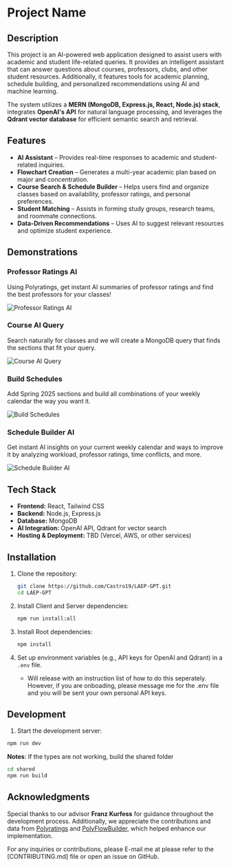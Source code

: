 # Project Name

## Description

This project is an AI-powered web application designed to assist users with academic and student life-related queries. It provides an intelligent assistant that can answer questions about courses, professors, clubs, and other student resources. Additionally, it features tools for academic planning, schedule building, and personalized recommendations using AI and machine learning.

The system utilizes a **MERN (MongoDB, Express.js, React, Node.js) stack**, integrates **OpenAI's API** for natural language processing, and leverages the **Qdrant vector database** for efficient semantic search and retrieval.

## Features

- **AI Assistant** – Provides real-time responses to academic and student-related inquiries.
- **Flowchart Creation** – Generates a multi-year academic plan based on major and concentration.
- **Course Search & Schedule Builder** – Helps users find and organize classes based on availability, professor ratings, and personal preferences.
- **Student Matching** – Assists in forming study groups, research teams, and roommate connections.
- **Data-Driven Recommendations** – Uses AI to suggest relevant resources and optimize student experience.

## Demonstrations

### Professor Ratings AI

Using Polyratings, get instant AI summaries of professor ratings and find the best professors for your classes!

![Professor Ratings AI](https://giphy.com/embed/SFSTMMjn0Mx7NCuzWu)

### Course AI Query

Search naturally for classes and we will create a MongoDB query that finds the sections that fit your query.

![Course AI Query](https://giphy.com/embed/GevViQDkax5TKTgRUc)

### Build Schedules

Add Spring 2025 sections and build all combinations of your weekly calendar the way you want it.

![Build Schedules](https://giphy.com/embed/PqUQ3Qbfeb6ZRjU4zn)

### Schedule Builder AI

Get instant AI insights on your current weekly calendar and ways to improve it by analyzing workload, professor ratings, time conflicts, and more.

![Schedule Builder AI](https://giphy.com/embed/1oDkNJu0oehVTAubbo)

## Tech Stack

- **Frontend:** React, Tailwind CSS
- **Backend:** Node.js, Express.js
- **Database:** MongoDB
- **AI Integration:** OpenAI API, Qdrant for vector search
- **Hosting & Deployment:** TBD (Vercel, AWS, or other services)

## Installation

1. Clone the repository:

   ```sh
   git clone https://github.com/Castro19/LAEP-GPT.git
   cd LAEP-GPT
   ```

2. Install Client and Server dependencies:
   ```sh
   npm run install:all
   ```
3. Install Root dependencies:
   ```sh
   npm install
   ```
4. Set up environment variables (e.g., API keys for OpenAI and Qdrant) in a `.env` file.

   - Will release with an instruction list of how to do this seperately. However, if you are onboading, please message me for the .env file and you will be sent your own personal API keys.

## Development

1. Start the development server:

```sh
npm run dev
```

**Notes**: If the types are not working, build the shared folder

```sh
cd shared
npm run build
```

## Acknowledgments

Special thanks to our advisor **Franz Kurfess** for guidance throughout the development process. Additionally, we appreciate the contributions and data from [Polyratings](https://polyratings.dev/) and [PolyFlowBuilder](https://polyflowbuilder.io/), which helped enhance our implementation.

For any inquiries or contributions, please E-mail me at please refer to the [CONTRIBUTING.md] file or open an issue on GitHub.
